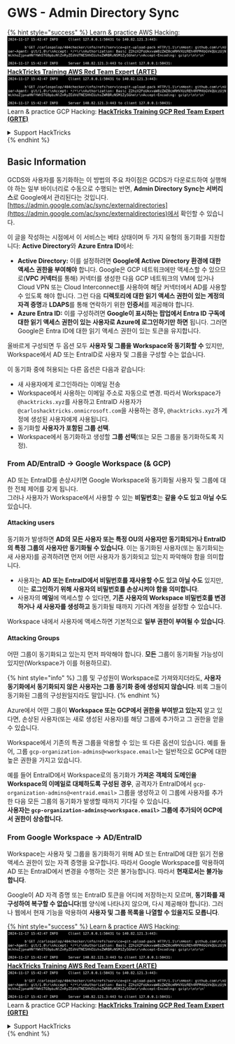 # GWS - Admin Directory Sync

{% hint style="success" %}
Learn & practice AWS Hacking:<img src="../../../.gitbook/assets/image (1).png" alt="" data-size="line">[**HackTricks Training AWS Red Team Expert (ARTE)**](https://training.hacktricks.xyz/courses/arte)<img src="../../../.gitbook/assets/image (1).png" alt="" data-size="line">\
Learn & practice GCP Hacking: <img src="../../../.gitbook/assets/image (2).png" alt="" data-size="line">[**HackTricks Training GCP Red Team Expert (GRTE)**<img src="../../../.gitbook/assets/image (2).png" alt="" data-size="line">](https://training.hacktricks.xyz/courses/grte)

<details>

<summary>Support HackTricks</summary>

* Check the [**subscription plans**](https://github.com/sponsors/carlospolop)!
* **Join the** 💬 [**Discord group**](https://discord.gg/hRep4RUj7f) or the [**telegram group**](https://t.me/peass) or **follow** us on **Twitter** 🐦 [**@hacktricks\_live**](https://twitter.com/hacktricks\_live)**.**
* **Share hacking tricks by submitting PRs to the** [**HackTricks**](https://github.com/carlospolop/hacktricks) and [**HackTricks Cloud**](https://github.com/carlospolop/hacktricks-cloud) github repos.

</details>
{% endhint %}

## Basic Information

GCDS와 사용자를 동기화하는 이 방법의 주요 차이점은 GCDS가 다운로드하여 실행해야 하는 일부 바이너리로 수동으로 수행되는 반면, **Admin Directory Sync는 서버리스**로 Google에서 관리된다는 것입니다. [https://admin.google.com/ac/sync/externaldirectories](https://admin.google.com/ac/sync/externaldirectories)에서 확인할 수 있습니다.

이 글을 작성하는 시점에서 이 서비스는 베타 상태이며 두 가지 유형의 동기화를 지원합니다: **Active Directory**와 **Azure Entra ID**에서:

* **Active Directory:** 이를 설정하려면 **Google에 Active Directory 환경에 대한 액세스 권한을 부여해야** 합니다. Google은 GCP 네트워크에만 액세스할 수 있으므로(**VPC 커넥터**를 통해) 커넥터를 생성한 다음 GCP 네트워크의 VM에 있거나 Cloud VPN 또는 Cloud Interconnect를 사용하여 해당 커넥터에서 AD를 사용할 수 있도록 해야 합니다. 그런 다음 **디렉토리에 대한 읽기 액세스 권한이 있는 계정의 자격 증명**과 **LDAPS**를 통해 연락하기 위한 **인증서**를 제공해야 합니다.
* **Azure Entra ID:** 이를 구성하려면 **Google이 표시하는 팝업에서 Entra ID 구독에 대한 읽기 액세스 권한이 있는 사용자로 Azure에 로그인하기만 하면** 됩니다. 그러면 Google은 Entra ID에 대한 읽기 액세스 권한이 있는 토큰을 유지합니다.

올바르게 구성되면 두 옵션 모두 **사용자 및 그룹을 Workspace와 동기화할 수** 있지만, Workspace에서 AD 또는 EntraID로 사용자 및 그룹을 구성할 수는 없습니다.

이 동기화 중에 허용되는 다른 옵션은 다음과 같습니다:

* 새 사용자에게 로그인하라는 이메일 전송
* Workspace에서 사용하는 이메일 주소로 자동으로 변경. 따라서 Workspace가 `@hacktricks.xyz`를 사용하고 EntraID 사용자가 `@carloshacktricks.onmicrosoft.com`을 사용하는 경우, `@hacktricks.xyz`가 계정에 생성된 사용자에게 사용됩니다.
* 동기화할 **사용자가 포함된 그룹 선택**.
* Workspace에서 동기화하고 생성할 **그룹 선택**(또는 모든 그룹을 동기화하도록 지정).

### From AD/EntraID -> Google Workspace (& GCP)

AD 또는 EntraID를 손상시키면 Google Workspace와 동기화될 사용자 및 그룹에 대한 전체 제어를 갖게 됩니다.\
그러나 사용자가 Workspace에서 사용할 수 있는 **비밀번호**는 **같을 수도 있고 아닐 수도** 있습니다.

#### Attacking users

동기화가 발생하면 **AD의 모든 사용자 또는 특정 OU의 사용자만 동기화되거나 EntraID의 특정 그룹의 사용자만 동기화될 수 있습니다**. 이는 동기화된 사용자(또는 동기화되는 새 사용자)를 공격하려면 먼저 어떤 사용자가 동기화되고 있는지 파악해야 함을 의미합니다.

* 사용자는 **AD 또는 EntraID에서 비밀번호를 재사용할 수도 있고 아닐 수도** 있지만, 이는 **로그인하기 위해 사용자의 비밀번호를 손상시켜야 함을 의미합니다**.
* 사용자의 **메일**에 액세스할 수 있다면, **기존 사용자의 Workspace 비밀번호를 변경하거나** **새 사용자를 생성하고** 동기화될 때까지 기다려 계정을 설정할 수 있습니다.

Workspace 내에서 사용자에 액세스하면 기본적으로 **일부 권한이 부여될 수 있습니다**.

#### Attacking Groups

어떤 그룹이 동기화되고 있는지 먼저 파악해야 합니다. **모든** 그룹이 동기화될 가능성이 있지만(Workspace가 이를 허용하므로).

{% hint style="info" %}
그룹 및 구성원이 Workspace로 가져와지더라도, **사용자 동기화에서 동기화되지 않은 사용자는 그룹 동기화 중에 생성되지 않습니다**. 비록 그들이 동기화된 그룹의 구성원일지라도 말입니다.
{% endhint %}

Azure에서 어떤 그룹이 **Workspace 또는 GCP에서 권한을 부여받고 있는지** 알고 있다면, 손상된 사용자(또는 새로 생성된 사용자)를 해당 그룹에 추가하고 그 권한을 얻을 수 있습니다.

Workspace에서 기존의 특권 그룹을 악용할 수 있는 또 다른 옵션이 있습니다. 예를 들어, 그룹 `gcp-organization-admins@<workspace.email>`는 일반적으로 GCP에 대한 높은 권한을 가지고 있습니다.

예를 들어 EntraID에서 Workspace로의 동기화가 **가져온 객체의 도메인을 Workspace의 이메일로 대체하도록 구성된 경우**, 공격자가 EntraID에서 `gcp-organization-admins@<entraid.email>` 그룹을 생성하고 이 그룹에 사용자를 추가한 다음 모든 그룹의 동기화가 발생할 때까지 기다릴 수 있습니다.\
**사용자는 `gcp-organization-admins@<workspace.email>` 그룹에 추가되어 GCP에서 권한이 상승합니다.**

### From Google Workspace -> AD/EntraID

Workspace는 사용자 및 그룹을 동기화하기 위해 AD 또는 EntraID에 대한 읽기 전용 액세스 권한이 있는 자격 증명을 요구합니다. 따라서 Google Workspace를 악용하여 AD 또는 EntraID에서 변경을 수행하는 것은 불가능합니다. 따라서 **현재로서는 불가능합니다**.

Google이 AD 자격 증명 또는 EntraID 토큰을 어디에 저장하는지 모르며, **동기화를 재구성하여 복구할 수 없습니다**(웹 양식에 나타나지 않으며, 다시 제공해야 합니다). 그러나 웹에서 현재 기능을 악용하여 **사용자 및 그룹 목록을 나열할 수 있을지도 모릅니다**.

{% hint style="success" %}
Learn & practice AWS Hacking:<img src="../../../.gitbook/assets/image (1).png" alt="" data-size="line">[**HackTricks Training AWS Red Team Expert (ARTE)**](https://training.hacktricks.xyz/courses/arte)<img src="../../../.gitbook/assets/image (1).png" alt="" data-size="line">\
Learn & practice GCP Hacking: <img src="../../../.gitbook/assets/image (2).png" alt="" data-size="line">[**HackTricks Training GCP Red Team Expert (GRTE)**<img src="../../../.gitbook/assets/image (2).png" alt="" data-size="line">](https://training.hacktricks.xyz/courses/grte)

<details>

<summary>Support HackTricks</summary>

* Check the [**subscription plans**](https://github.com/sponsors/carlospolop)!
* **Join the** 💬 [**Discord group**](https://discord.gg/hRep4RUj7f) or the [**telegram group**](https://t.me/peass) or **follow** us on **Twitter** 🐦 [**@hacktricks\_live**](https://twitter.com/hacktricks\_live)**.**
* **Share hacking tricks by submitting PRs to the** [**HackTricks**](https://github.com/carlospolop/hacktricks) and [**HackTricks Cloud**](https://github.com/carlospolop/hacktricks-cloud) github repos.

</details>
{% endhint %}
